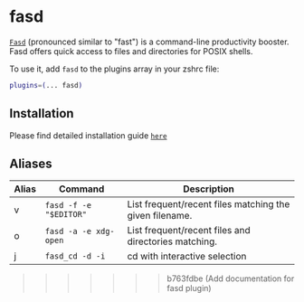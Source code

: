 # fasd

[`Fasd`](https://github.com/clvv/fasd) (pronounced similar to "fast") is a command-line productivity booster. Fasd offers quick access to files and directories for POSIX shells.

To use it, add `fasd` to the plugins array in your zshrc file:

```zsh
plugins=(... fasd)
```

## Installation

Please find detailed installation guide [`here`](https://github.com/whjvenyl/fasd#install)

## Aliases

| Alias | Command                                   | Description                                                 |
|-------|-------------------------------------------|-------------------------------------------------------------|
| v     | `fasd -f -e "$EDITOR"`                    | List frequent/recent files matching the given filename.     |
| o     | `fasd -a -e xdg-open`                     | List frequent/recent files and directories matching.        |
| j     | `fasd_cd -d -i`                           | cd with interactive selection                               |
>>>>>>> b763fdbe (Add documentation for fasd plugin)
